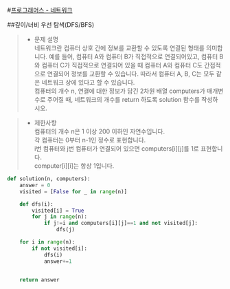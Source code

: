 #[프로그래머스 - 네트워크](https://programmers.co.kr/learn/courses/30/lessons/43162)    

##깊이/너비 우선 탐색(DFS/BFS)

> * 문제 설명   
네트워크란 컴퓨터 상호 간에 정보를 교환할 수 있도록 연결된 형태를 의미합니다. 예를 들어, 컴퓨터 A와 컴퓨터 B가 직접적으로 연결되어있고, 컴퓨터 B와 컴퓨터 C가 직접적으로 연결되어 있을 때 컴퓨터 A와 컴퓨터 C도 간접적으로 연결되어 정보를 교환할 수 있습니다. 따라서 컴퓨터 A, B, C는 모두 같은 네트워크 상에 있다고 할 수 있습니다.   
컴퓨터의 개수 n, 연결에 대한 정보가 담긴 2차원 배열 computers가 매개변수로 주어질 때, 네트워크의 개수를 return 하도록 solution 함수를 작성하시오.   

> * 제한사항   
컴퓨터의 개수 n은 1 이상 200 이하인 자연수입니다.   
각 컴퓨터는 0부터 n-1인 정수로 표현합니다.   
i번 컴퓨터와 j번 컴퓨터가 연결되어 있으면 computers[i][j]를 1로 표현합니다.   
computer[i][i]는 항상 1입니다.   


```python
def solution(n, computers):
    answer = 0
    visited = [False for _ in range(n)]

    def dfs(i):
        visited[i] = True
        for j in range(n):
            if j!=i and computers[i][j]==1 and not visited[j]:
                dfs(j)

    for i in range(n):
        if not visited[i]:
            dfs(i)
            answer+=1


    return answer
 ```

